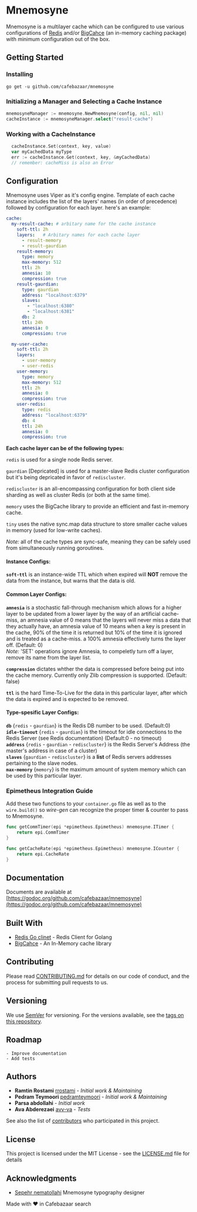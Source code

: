 # Mnemosyne

Mnemosyne is a multilayer cache which can be configured to use various configurations of [Redis](https://redis.io/) and/or [BigCahce](https://github.com/allegro/bigcache) (an in-memory caching package) with minimum configuration out of the box.

## Getting Started

### Installing

```console
go get -u github.com/cafebazaar/mnemosyne
```


### Initializing a Manager and Selecting a Cache Instance

```go
mnemosyneManager := mnemosyne.NewMnemosyne(config, nil, nil)
cacheInstance := mnemosyneManager.select("result-cache")
```

### Working with a CacheInstance
```go
  cacheInstance.Set(context, key, value)
  var myCachedData myType
  err := cacheInstance.Get(context, key, &myCachedData)
  // remember: cacheMiss is also an Error
```

## Configuration

Mnemosyne uses Viper as it's config engine. Template of each cache instance includes the list of the layers' names (in order of precedence) followed by configuration for each layer.
here's an example: 
```yaml
cache:
  my-result-cache: # arbitary name for the cache instance
    soft-ttl: 2h 
    layers:   # Arbitary names for each cache layer
      - result-memory
      - result-gaurdian
    result-memory:
      type: memory
      max-memory: 512
      ttl: 2h
      amnesia: 10
      compression: true
    result-gaurdian:
      type: gaurdian
      address: "localhost:6379"
      slaves:
        - "localhost:6380"
        - "localhost:6381"
      db: 2
      ttl: 24h
      amnesia: 0
      compression: true

  my-user-cache:
    soft-ttl: 2h
    layers:
      - user-memory
      - user-redis
    user-memory:
      type: memory
      max-memory: 512
      ttl: 2h
      amnesia: 0
      compression: true
    user-redis:
      type: redis
      address: "localhost:6379"
      db: 4
      ttl: 24h
      amnesia: 0
      compression: true
```


**Each cache layer can be of the following types:**

`redis` is used for a single node Redis server.

`gaurdian` [Depricated] is used for a master-slave Redis cluster configuration but it's being depricated in favor of `rediscluster`.

`rediscluster` is an all-encompassing configuration for both client side sharding as well as cluster Redis (or both at the same time).  

`memory` uses the BigCache library to provide an efficient and fast in-memory cache.

`tiny` uses the native sync.map data structure to store smaller cache values in memory (used for low-write caches).

_Note:_ all of the cache types are sync-safe, meaning they can be safely used from simultaneously running goroutines.

#### Instance Configs:

**`soft-ttl`** is an instance-wide TTL which when expired will **NOT** remove the data from the instance, but warns that the data is old.

#### Common Layer Configs:

**`amnesia`** is a stochastic fall-through mechanism which allows for a higher layer to be updated from a lower layer by the way of an artificial cache-miss, 
an amnesia value of 0 means that the layers will never miss a data that they actually have, an amnesia value of 10 means when a key is present in the cache, 90% of the time it is returned but 10% of the time it is ignored and is treated as a cache-miss. a 100% amnesia effectively turns the layer off. (Default: 0)    
_Note:_ 'SET' operations ignore Amnesia, to compeletly turn off a layer, remove its name from the layer list.   

**`compression`** dictates whther the data is compressed before being put into the cache memory. Currently only Zlib compression is supported. (Default: false)    

**`ttl`** is the hard Time-To-Live for the data in this particular layer, after which the data is expired and is expected to be removed.

#### Type-spesific Layer Configs:

**`db`** {`redis` - `gaurdian`} is the Redis DB number to be used. (Default:0)    
**`idle-timeout`** {`redis` - `gaurdian`} is the timeout for idle connections to the Redis Server (see Redis documentation) (Default:0 - no timeout)   
**`address`** {`redis` - `gaurdian` - `rediscluster`} is the Redis Server's Address (the master's address in case of a cluster)   
**`slaves`** {`gaurdian` - `rediscluster`} is a **list** of Redis servers addresses pertaining to the slave nodes.   
**`max-memory`** {`memory`} is the maximum amount of system memory which can be used by this particular layer.   


### Epimetheus Integration Guide

Add these two functions to your `container.go` file as well as to the `wire.build()` so _wire-gen_ can recognize the proper timer & counter to pass to Mnemosyne.

```go 
func getCommTimer(epi *epimetheus.Epimetheus) mnemosyne.ITimer {
	return epi.CommTimer
}

func getCacheRate(epi *epimetheus.Epimetheus) mnemosyne.ICounter {
	return epi.CacheRate
}
```


## Documentation

Documents are available at [https://godoc.org/github.com/cafebazaar/mnemosyne](https://godoc.org/github.com/cafebazaar/mnemosyne)

## Built With

* [Redis Go clinet](https://github.com/go-redis/redis) - Redis Client for Golang
* [BigCahce](https://github.com/allegro/bigcache) - An In-Memory cache library

## Contributing

Please read [CONTRIBUTING.md](https://github.com/cafebazaar/mnemosyne/blob/master/CONTRIBUTING.md) for details on our code of conduct, and the process for submitting pull requests to us.

## Versioning

We use [SemVer](http://semver.org/) for versioning. For the versions available, see the [tags on this repository](https://github.com/cafebazaar/mnemosyne/tags). 

## Roadmap
    - Improve documentation
    - Add tests

## Authors

* **Ramtin Rostami** [rrostami](https://github.com/rrostami) - *Initial work & Maintaining* 
* **Pedram Teymoori** [pedramteymoori](https://github.com/pedramteymoori) - *Initial work & Maintaining* 
* **Parsa abdollahi** - *Initial work* 
* **Ava Abderezaei** [avv-va](https://github.com/avv-va) - *Tests* 

See also the list of [contributors](https://github.com/cafebazaar/Mnemosyne/graphs/contributors) who participated in this project.

## License

This project is licensed under the MIT License - see the [LICENSE.md](LICENSE.md) file for details

## Acknowledgments

* [Sepehr nematollahi](https://www.behance.net/sseeppeehhrr) Mnemosyne typography designer

Made with <span class="heart">❤</span> in Cafebazaar search
